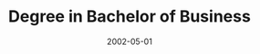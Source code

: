---
title: Degree in Bachelor of Business
description: This is a post on My Blog about agile frameworks.
where: RMIT University, Melbourne, Australia
date: 2002-05-01
tags:
  - CV
  - project
layout: layouts/post.njk
year: 2002-2005
image: /img/w3images/sound.jpg
---